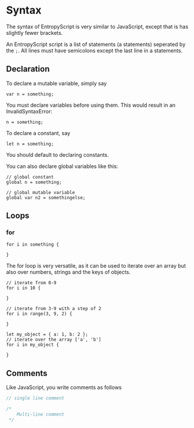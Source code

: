 # Syntax

The syntax of EntropyScript is very similar to JavaScript, except that is has slightly fewer brackets.

An EntropyScript script is a list of statements (a statements) seperated by the `;`. 
All lines must have semicolons except the last line in a statements.

## Declaration

To declare a mutable variable, simply say 
```
var n = something;
```

You must declare variables before using them.
This would result in an InvalidSyntaxError:
```
n = something;
```

To declare a constant, say
```
let n = something;
```

You should default to declaring constants.

You can also declare global variables like this:
```
// global constant
global n = something;

// global mutable variable
global var n2 = somethingelse;
```

## Loops

### for

```
for i in something {
    
}
```
The for loop is very versatile, as it can be used to iterate over an array but also over numbers, strings and the keys of objects.

```
// iterate from 0-9
for i in 10 {
	
}

// iterate from 3-9 with a step of 2
for i in range(3, 9, 2) {
	
}

let my_object = { a: 1, b: 2 };
// iterate over the array ['a', 'b']
for i in my_object {
	
}
```

## Comments

Like JavaScript, you write comments as follows
```js
// single line comment

/*
    Multi-line comment
 */
```

